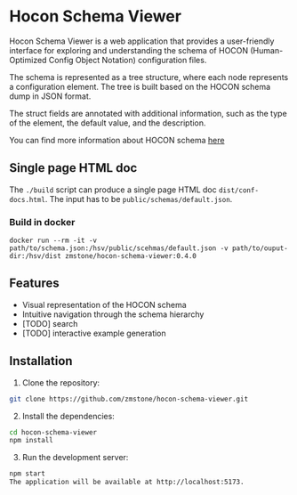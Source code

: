 # Hocon Schema Viewer

Hocon Schema Viewer is a web application that provides a user-friendly interface for exploring and understanding the schema of HOCON (Human-Optimized Config Object Notation) configuration files.

The schema is represented as a tree structure, where each node represents a configuration element. The tree is built based on the HOCON schema dump in JSON format.

The struct fields are annotated with additional information, such as the type of the element, the default value, and the description.

You can find more information about HOCON schema [here](https://github.com/emqx/hocon/blob/master/SCHEMA.md)

## Single page HTML doc

The `./build` script can produce a single page HTML doc `dist/conf-docs.html`.
The input has to be `public/schemas/default.json`.

### Build in docker

`docker run --rm -it -v path/to/schema.json:/hsv/public/scehmas/default.json -v path/to/ouput-dir:/hsv/dist zmstone/hocon-schema-viewer:0.4.0`

## Features

- Visual representation of the HOCON schema
- Intuitive navigation through the schema hierarchy
- [TODO] search
- [TODO] interactive example generation

## Installation

1. Clone the repository:

```bash
git clone https://github.com/zmstone/hocon-schema-viewer.git
```

2. Install the dependencies:

```bash
cd hocon-schema-viewer
npm install
```

3. Run the development server:
```bash
npm start
The application will be available at http://localhost:5173.
```

